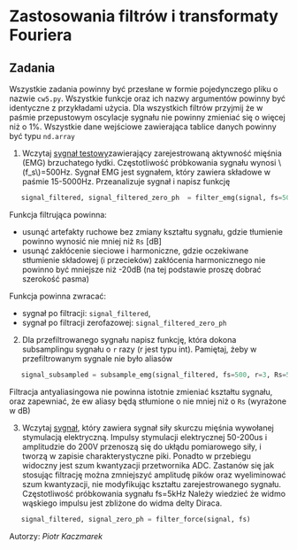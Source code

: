 <!-- for math equations - MathJax -->
<script src='https://cdnjs.cloudflare.com/ajax/libs/mathjax/2.7.4/MathJax.js?config=default'></script>
# Zastosowania filtrów i transformaty Fouriera

## Zadania
Wszystkie zadania powinny być przesłane w formie pojedynczego pliku o nazwie `cw5.py`. Wszystkie funkcje oraz ich nazwy argumentów powinny być identyczne z przykładami użycia. Dla wszystkich filtrów przyjmij że w paśmie przepustowym oscylacje sygnału nie powinny zmieniać się o więcej niż o 1%.
Wszystkie dane wejściowe zawierająca tablice danych powinny być typu `nd.array`

1. Wczytaj [sygnał testowy](https://chmura.put.poznan.pl/s/kI0ylA5EJBNNcH5)zawierający zarejestrowaną aktywność mięśnia (EMG) brzuchatego łydki. Częstotliwość próbkowania sygnału wynosi \\(f_s\\)=500Hz. Sygnał EMG jest sygnałem, który zawiera składowe w paśmie 15-5000Hz. Przeanalizuje sygnał i napisz funkcję 
``` python
   signal_filtered, signal_filtered_zero_ph  = filter_emg(signal, fs=500, Rs=50, notch=True)
````
Funkcja filtrująca powinna:
- usunąć artefakty ruchowe bez zmiany kształtu sygnału, gdzie tłumienie powinno wynosić nie mniej niż `Rs` [dB]
- usunąć zakłócenie sieciowe i harmoniczne, gdzie oczekiwane stłumienie składowej (i przecieków) zakłócenia harmonicznego nie powinno być mniejsze niż -20dB (na tej podstawie proszę dobrać szerokość pasma)

Funkcja powinna zwracać:
- sygnał po filtracji: `signal_filtered`, 
- sygnał po filtracji zerofazowej: `signal_filtered_zero_ph`

2. Dla przefiltrowanego sygnału napisz funkcję, która dokona subsamplingu sygnału o `r` razy (r jest typu int). Pamiętaj, żeby w przefiltrowanym sygnale nie było aliasów

``` python
   signal_subsampled = subsample_emg(signal_filtered, fs=500, r=3, Rs=50)
````
Filtracja antyaliasingowa nie powinna istotnie zmieniać kształtu sygnału, oraz zapewniać, że ew aliasy będą stłumione o nie mniej niż o `Rs` (wyrażone w dB)

3. Wczytaj [sygnał](https://chmura.put.poznan.pl/s/HoUsRZAWdTviYgl), który zawiera sygnał  siły skurczu mięśnia wywołanej stymulacją elektryczną. Impulsy stymulacji elektrycznej 50-200us i amplitudzie do 200V przenoszą się do ukłądu pomiarowego siły, i tworzą w zapisie charakterystyczne piki. Ponadto w przebiegu widoczny jest szum kwantyzacji przetwornika ADC.
Zastanów się jak stosując filtrację można zmniejszyć amplitudę pików oraz wyeliminować szum kwantyzacji, nie modyfikując kształtu zarejestrowanego sygnału.
Częstotliwość próbkowania sygnału fs=5kHz
Należy wiedzieć że widmo wąskiego impulsu jest zbliżone do widma delty Diraca.


``` python
   signal_filtered, signal_zero_ph = filter_force(signal, fs)
````


Autorzy: *Piotr Kaczmarek*
